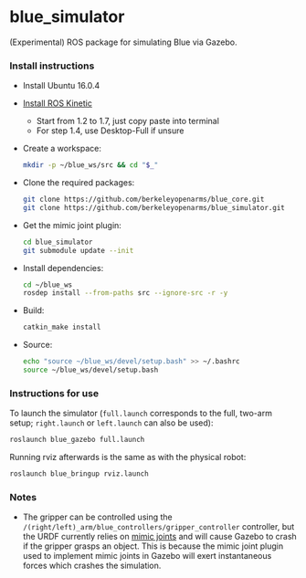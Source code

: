 # blue_simulator
(Experimental) ROS package for simulating Blue via Gazebo.

### Install instructions

- Install Ubuntu 16.0.4
- [Install ROS Kinetic](http://wiki.ros.org/kinetic/Installation/Ubuntu)
  - Start from 1.2 to 1.7, just copy paste into terminal
  - For step 1.4, use Desktop-Full if unsure
- Create a workspace:
  ```bash
  mkdir -p ~/blue_ws/src && cd "$_"
  ```
- Clone the required packages:
  ```bash
  git clone https://github.com/berkeleyopenarms/blue_core.git
  git clone https://github.com/berkeleyopenarms/blue_simulator.git
  ```
- Get the mimic joint plugin:
  ```bash
  cd blue_simulator
  git submodule update --init
  ```

- Install dependencies:
  ```bash
  cd ~/blue_ws
  rosdep install --from-paths src --ignore-src -r -y
  ```
- Build:
  ```bash
  catkin_make install
  ```
- Source:
  ```bash
  echo "source ~/blue_ws/devel/setup.bash" >> ~/.bashrc
  source ~/blue_ws/devel/setup.bash
  ```

### Instructions for use
To launch the simulator (`full.launch` corresponds to the full, two-arm setup; `right.launch` or `left.launch` can also be used):
```bash
roslaunch blue_gazebo full.launch
```

Running rviz afterwards is the same as with the physical robot:
```bash
roslaunch blue_bringup rviz.launch
```

### Notes
* The gripper can be controlled using the `/(right/left)_arm/blue_controllers/gripper_controller` controller, but the URDF currently relies on [mimic joints](http://wiki.ros.org/urdf/XML/joint) and will cause Gazebo to crash if the gripper grasps an object. This is because the mimic joint plugin used to implement mimic joints in Gazebo will exert instantaneous forces which crashes the simulation.
